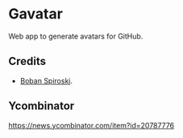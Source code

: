 # Gavatar
Web app to generate avatars for GitHub.

## Credits
* [Boban Spiroski](https://github.com/usb).

## Ycombinator
https://news.ycombinator.com/item?id=20787776

